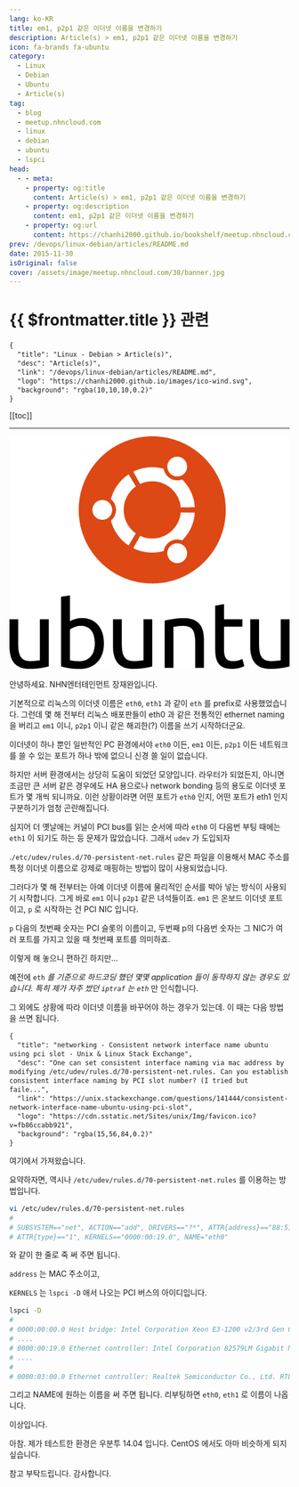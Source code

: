 ```yaml
---
lang: ko-KR
title: em1, p2p1 같은 이더넷 이름을 변경하기
description: Article(s) > em1, p2p1 같은 이더넷 이름을 변경하기
icon: fa-brands fa-ubuntu
category: 
  - Linux
  - Debian
  - Ubuntu
  - Article(s)
tag: 
  - blog
  - meetup.nhncloud.com
  - linux
  - debian
  - ubuntu
  - lspci
head:
  - - meta:
    - property: og:title
      content: Article(s) > em1, p2p1 같은 이더넷 이름을 변경하기
    - property: og:description
      content: em1, p2p1 같은 이더넷 이름을 변경하기
    - property: og:url
      content: https://chanhi2000.github.io/bookshelf/meetup.nhncloud.com/38.html
prev: /devops/linux-debian/articles/README.md
date: 2015-11-30
isOriginal: false
cover: /assets/image/meetup.nhncloud.com/38/banner.jpg
---
```


# {{ $frontmatter.title }} 관련

```component VPCard
{
  "title": "Linux - Debian > Article(s)",
  "desc": "Article(s)",
  "link": "/devops/linux-debian/articles/README.md",
  "logo": "https://chanhi2000.github.io/images/ico-wind.svg",
  "background": "rgba(10,10,10,0.2)"
}
```

[[toc]]

---

<SiteInfo
  name="em1, p2p1 같은 이더넷 이름을 변경하기 | NHN Cloud Meetup"
  desc="em1, p2p1 같은 이더넷 이름을 변경하기"
  url="https://meetup.nhncloud.com/posts/38"
  logo="https://meetup.nhncloud.com/resources/img/favicon.ico"
  preview="/assets/image/meetup.nhncloud.com/38/banner.jpg"/>

![](/assets/image/meetup.nhncloud.com/38/banner.jpg)

안녕하세요. NHN엔터테인먼트 장재완입니다.

기본적으로 리눅스의 이더넷 이름은 `eth0`, `eth1` 과 같이 `eth` 를 prefix로 사용했었습니다. 그런데 몇 해 전부터 리눅스 배포판들이 eth0 과 같은 전통적인 ethernet naming을 버리고 `em1` 이니, `p2p1` 이니 같은 해괴한(?) 이름을 쓰기 시작하더군요. 

이더넷이 하나 뿐인 일반적인 PC 환경에서야 `eth0` 이든, `em1` 이든, `p2p1` 이든 네트워크를 쓸 수 있는 포트가 하나 밖에 없으니 신경 쓸 일이 없습니다. 

하지만 서버 환경에서는 상당히 도움이 되었던 모양입니다. 라우터가 되었든지, 아니면 조금만 큰 서버 같은 경우에도 HA 용으로나 network bonding 등의 용도로 이더넷 포트가 몇 개씩 되니까요. 이런 상황이라면 어떤 포트가 `eth0` 인지, 어떤 포트가 eth1 인지 구분하기가 엄청 곤란해집니다. 

심지어 더 옛날에는 커널이 PCI bus를 읽는 순서에 따라 `eth0` 이 다음번 부팅 때에는 `eth1` 이 되기도 하는 등 문제가 많았습니다. 그래서 `udev` 가 도입되자

.<FontIcon icon="fas fa-folder-open"/>`/etc/udev/rules.d/`<FontIcon icon="fas fa-file-lines"/>`70-persistent-net.rules` 같은 파일을 이용해서 MAC 주소를 특정 이더넷 이름으로 강제로 매핑하는 방법이 많이 사용되었습니다.

그러다가 몇 해 전부터는 아예 이더넷 이름에 물리적인 순서를 박아 넣는 방식이 사용되기 시작합니다. 그게 바로 `em1` 이니 `p2p1` 같은 녀석들이죠. `em1` 은 온보드 이더넷 포트이고, `p` 로 시작하는 건 PCI NIC 입니다.

`p` 다음의 첫번째 숫자는 PCI 슬롯의 이름이고, 두번째 p의 다음번 숫자는 그 NIC가 여러 포트를 가지고 있을 때 첫번째 포트를 의미하죠.

이렇게 해 놓으니 편하긴 하지만...

예전에 `eth` *를 기준으로 하드코딩 했던 몇몇 application 들이 동작하지 않는 경우도 있습니다. 특히 제가 자주 썼던 `iptraf` 는 `eth`* 만 인식합니다. 

그 외에도 상황에 따라 이더넷 이름을 바꾸어야 하는 경우가 있는데. 이 때는 다음 방법을 쓰면 됩니다.

```component VPCard
{
  "title": "networking - Consistent network interface name ubuntu using pci slot - Unix & Linux Stack Exchange",
  "desc": "One can set consistent interface naming via mac address by modifying /etc/udev/rules.d/70-persistent-net.rules. Can you establish consistent interface naming by PCI slot number? (I tried but faile...",
  "link": "https://unix.stackexchange.com/questions/141444/consistent-network-interface-name-ubuntu-using-pci-slot",
  "logo": "https://cdn.sstatic.net/Sites/unix/Img/favicon.ico?v=fb86ccabb921",
  "background": "rgba(15,56,84,0.2)"
}
```

여기에서 가져왔습니다. 

요약하자면, 역시나 <FontIcon icon="fas fa-folder-open"/>`/etc/udev/rules.d/`<FontIcon icon="fas fa-file-lines"/>`70-persistent-net.rules` 를 이용하는 방법입니다. 

```sh
vi /etc/udev/rules.d/70-persistent-net.rules
#
# SUBSYSTEM=="net", ACTION=="add", DRIVERS=="?*", ATTR{address}=="88:51:fb:64:40:14", ATTR{dev_id}=="0x0",
# ATTR{type}=="1", KERNELS=="0000:00:19.0", NAME="eth0"
```

와 같이 한 줄로 죽 써 주면 됩니다. 

`address` 는 MAC 주소이고,

`KERNELS` 는 `lspci -D` 애서 나오는 PCI 버스의 아이디입니다. 

```sh
lspci -D
# 
# 0000:00:00.0 Host bridge: Intel Corporation Xeon E3-1200 v2/3rd Gen Core processor DRAM Controller (rev 09)
# ....
# 0000:00:19.0 Ethernet controller: Intel Corporation 82579LM Gigabit Network Connection (rev 04)
# ....
# 
# 0000:03:00.0 Ethernet controller: Realtek Semiconductor Co., Ltd. RTL8111/8168/8411 PCI Express Gigabit Ethernet Controller (rev 06)
```

그리고 NAME에 원하는 이름을 써 주면 됩니다. 리부팅하면 `eth0`, `eth1` 로 이름이 나옵니다.

이상입니다.

아참. 제가 테스트한 환경은 우분투 14.04 입니다. <FontIcon icon="fa-brands fa-centos"/>CentOS 에서도 아마 비슷하게 되지 싶습니다.

참고 부탁드립니다. 감사합니다.
